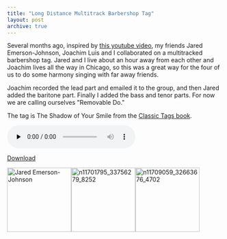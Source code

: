 ```yaml
---
title: "Long Distance Multitrack Barbershop Tag"
layout: post
archive: true
---
```


Several months ago, inspired by <a href="http://www.youtube.com/watch?v=L8CwvvDzLC4">this youtube video</a>, my friends Jared Emerson-Johnson, Joachim Luis and I collaborated on a multitracked barbershop tag. Jared and I live about an hour away from each other and Joachim lives all the way in Chicago, so this was a great way for the four of us to do some harmony singing with far away friends.

Joachim recorded the lead part and emailed it to the group, and then Jared added the baritone part. Finally I added the bass and tenor parts. For now we are calling ourselves "Removable Do."

The tag is The Shadow of Your Smile from the <a href="http://www.stampedecitychorus.com/classic_tags_men2.pdf">Classic Tags book</a>.

<audio id="wp_mep_31" src="/uploads/2009/04/the-shadow-of-your-smile-rough-draft.mp3" type="audio/mp3"    controls="controls" preload="none"  ></audio>

<a href="/uploads/2009/04/the-shadow-of-your-smile-rough-draft.mp3">Download</a>

<img class="size-thumbnail wp-image-428" title="Jared Emerson-Johnson" src="/uploads/2009/04/3232_78443295876_634005876_2167803_6547970_n-150x150.jpg" alt="Jared Emerson-Johnson" width="150" height="150" /><img class="size-thumbnail wp-image-426" title="Jordan Eldredge" src="/uploads/2009/04/n11701795_33756279_8252-150x150.jpg" alt="n11701795_33756279_8252" width="150" height="150" /><img class="size-thumbnail wp-image-427" title="Joachim Luis" src="/uploads/2009/04/n11709059_32663676_4702-150x150.jpg" alt="n11709059_32663676_4702" width="150" height="150" />
